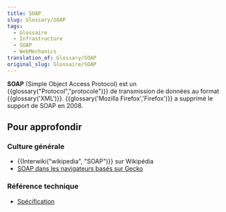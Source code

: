 ```yaml
---
title: SOAP
slug: Glossary/SOAP
tags:
  - Glossaire
  - Infrastructure
  - SOAP
  - WebMechanics
translation_of: Glossary/SOAP
original_slug: Glossaire/SOAP
---
```

**SOAP** (Simple Object Access Protocol) est un {{glossary("Protocol","protocole")}} de transmission de données au format {{glossary('XML')}}. {{glossary('Mozilla Firefox','Firefox')}} a supprimé le support de SOAP en 2008.

## Pour approfondir

### Culture générale

- {{Interwiki("wikipedia", "SOAP")}} sur Wikipédia
- [SOAP dans les navigateurs basés sur Gecko](/fr/docs/SOAP_dans_les_navigateurs_Gecko)

### Référence technique

- [Spécification](http://www.w3.org/TR/soap12-part1/)
